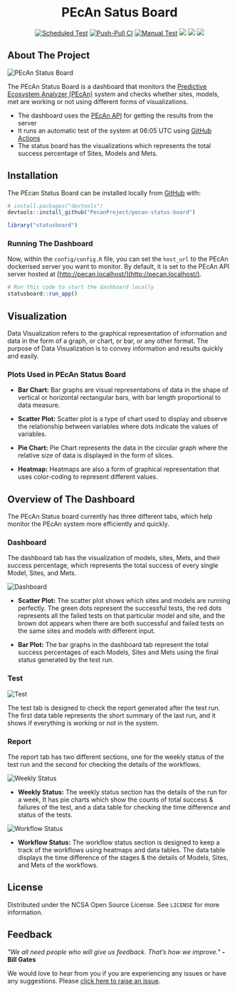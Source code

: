 <h1 align="center">PEcAn Satus Board</h1>

<div align="center">
  
[![Scheduled Test](https://github.com/PecanProject/pecan-status-board/actions/workflows/auto-schedule.yaml/badge.svg)](https://github.com/PecanProject/pecan-status-board/actions/workflows/auto-schedule.yaml)
[![Push-Pull CI](https://github.com/PecanProject/pecan-status-board/actions/workflows/push-ci.yaml/badge.svg)](https://github.com/PecanProject/pecan-status-board/actions/workflows/push-ci.yaml)
[![Manual Test](https://github.com/PecanProject/pecan-status-board/actions/workflows/manual-test.yaml/badge.svg)](https://github.com/PecanProject/pecan-status-board/actions/workflows/manual-test.yaml)
<img src="https://img.shields.io/badge/R-276DC3?style=for-the-badge&logo=r&logoColor=white" />
<img src="https://img.shields.io/badge/CSS-239120?style=for-the-badge&logo=css3&logoColor=white" />
<img src ="https://img.shields.io/badge/GitHub_Actions-2088FF?style=for-the-badge&logo=github-actions&logoColor=white"/>
  
</div>

## About The Project

![PEcAn Status Board](readme/img/cover.png)

The PEcAn Status Board is a dashboard that monitors the [Predictive Ecosystem Analyzer (PEcAn)](https://github.com/PecanProject/pecan) system and checks whether sites, models, met are working or not using different forms of visualizations.

- The dashboard uses the [PEcAn API](https://github.com/PecanProject/rpecanapi) for getting the results from the server
- It runs an automatic test of the system at 06:05 UTC using [GitHub Actions](https://github.com/PecanProject/pecan-status-board/tree/main/.github/workflows)
- The status board has the visualizations which represents the total success percentage of Sites, Models and Mets.

## Installation

The PEcan Status Board can be installed locally from [GitHub](https://github.com/PecanProject/pecan-status-board) with:

``` r
# install.packages("devtools")
devtools::install_github("PecanProject/pecan-status-board")
```

``` r
library("statusboard")
```

### Running The Dashboard

Now, within the `config/config.R` file, you can set the `host_url` to the PEcAn dockerised server you want to monitor. By default, it is set to the PEcAn API server hosted at [http://pecan.localhost/](http://pecan.localhost/).

``` r
# Run this code to start the dashboard locally
statusboard::run_app()
```

## Visualization

Data Visualization refers to the graphical representation of information and data in the form of a graph, or chart, or bar, or any other format. The purpose of Data Visualization is to convey information and results quickly and easily.

### Plots Used in PEcAn Status Board

- **Bar Chart:** Bar graphs are visual representations of data in the shape of vertical or horizontal rectangular bars, with bar length proportional to data measure.

- **Scatter Plot:** Scatter plot is a type of chart used to display and observe the relationship between variables where dots indicate the values of variables.

- **Pie Chart:** Pie Chart represents the data in the circular graph where the relative size of data is displayed in the form of slices.

- **Heatmap:**  Heatmaps are also a form of graphical representation that uses color-coding to represent different values.

## Overview of The Dashboard

The PEcAn Status board currently has three different tabs, which help monitor the PEcAn system more efficiently and quickly.

### Dashboard 

The dashboard tab has the visualization of models, sites, Mets, and their success percentage, which represents ṭhe total success of every single Model, Sites, and Mets.

![Dashboard](readme/img/Dashboard.gif)

- **Scatter Plot:** The scatter plot shows which sites and models are running perfectly. The green dots represent the successful tests, the red dots represents all the failed tests on that particular model and site, and the brown dot appears when there are both successful and failed tests on the same sites and models with different input.

- **Bar Plot:** The bar graphs in the dashboard tab represent the total success percentages of each Models, Sites and Mets using the final status generated by the test run.

### Test

![Test](readme/img/test.gif)

The test tab is designed to check the report generated after the test run. The first data table represents the short summary of the last run, and it shows if everything is working or not in the system.

### Report 

The report tab has two different sections, one for the weekly status of the test run and the second for checking the details of the workflows.

![Weekly Status](readme/img/weekly_status.gif)

- **Weekly Status:** The weekly status section has the details of the run for a week, It has pie charts which show the counts of total success & failures of the test, and a data table for checking the time difference and status of the tests.

![Workflow Status](readme/img/workflow_status.gif)

- **Workflow Status:** The workflow status section is designed to keep a track of the workflows using heatmaps and data tables. The data table displays the time difference of the stages & the details of Models, Sites, and Mets of the workflows.

## License

Distributed under the NCSA Open Source License. See `LICENSE` for more information.

## Feedback

*"We all need people who will give us feedback. That’s how we improve."* **- Bill Gates**

We would love to hear from you if you are experiencing any issues or have any suggestions. Please [click here to raise an issue](https://github.com/PecanProject/pecan-status-board/issues/new).
